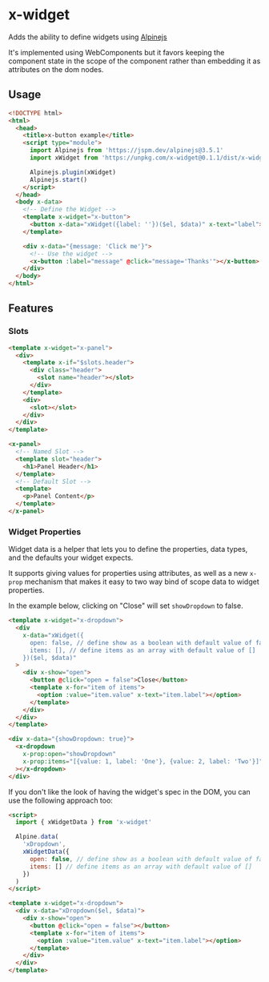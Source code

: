 # x-widget

Adds the ability to define widgets using [Alpinejs](https://alpinejs.dev/)

It's implemented using WebComponents but it favors keeping the component state in the scope of the component rather than embedding it as attributes on the dom nodes.

## Usage

```html
<!DOCTYPE html>
<html>
  <head>
    <title>x-button example</title>
    <script type="module">
      import Alpinejs from 'https://jspm.dev/alpinejs@3.5.1'
      import xWidget from 'https://unpkg.com/x-widget@0.1.1/dist/x-widget-all.min.mjs'

      Alpinejs.plugin(xWidget)
      Alpinejs.start()
    </script>
  </head>
  <body x-data>
    <!-- Define the Widget -->
    <template x-widget="x-button">
      <button x-data="xWidget({label: ''})($el, $data)" x-text="label"></button>
    </template>

    <div x-data="{message: 'Click me'}">
      <!-- Use the widget -->
      <x-button :label="message" @click="message='Thanks'"></x-button>
    </div>
  </body>
</html>
```

## Features

### Slots

```html
<template x-widget="x-panel">
  <div>
    <template x-if="$slots.header">
      <div class="header">
        <slot name="header"></slot>
      </div>
    </template>
    <div>
      <slot></slot>
    </div>
  </div>
</template>

<x-panel>
  <!-- Named Slot -->
  <template slot="header">
    <h1>Panel Header</h1>
  </template>
  <!-- Default Slot -->
  <template>
    <p>Panel Content</p>
  </template>
</x-panel>
```

### Widget Properties

Widget data is a helper that lets you to define the properties, data types, and the defaults your widget expects.

It supports giving values for properties using attributes, as well as a new `x-prop` mechanism that makes it easy to two way bind of scope data to widget properties.

In the example below, clicking on "Close" will set `showDropdown` to false.

```html
<template x-widget="x-dropdown">
  <div
    x-data="xWidget({
      open: false, // define show as a boolean with default value of false
      items: [], // define items as an array with default value of []
    })($el, $data)"
  >
    <div x-show="open">
      <button @click="open = false">Close</button>
      <template x-for="item of items">
        <option :value="item.value" x-text="item.label"></option>
      </template>
    </div>
  </div>
</template>

<div x-data="{showDropdown: true}">
  <x-dropdown
    x-prop:open="showDropdown"
    x-prop:items="[{value: 1, label: 'One'}, {value: 2, label: 'Two'}]"
  ></x-dropdown>
</div>
```

If you don't like the look of having the widget's spec in the DOM, you can use the following approach too:

```html
<script>
  import { xWidgetData } from 'x-widget'

  Alpine.data(
    'xDropdown',
    xWidgetData({
      open: false, // define show as a boolean with default value of false
      items: [] // define items as an array with default value of []
    })
  )
</script>

<template x-widget="x-dropdown">
  <div x-data="xDropdown($el, $data)">
    <div x-show="open">
      <button @click="open = false"></button>
      <template x-for="item of items">
        <option :value="item.value" x-text="item.label"></option>
      </template>
    </div>
  </div>
</template>
```
